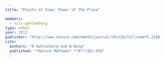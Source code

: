 ```yaml
---
title: "Points of View: Power of the Plane"

members:
  - nils-gehlenborg
type: other
year: 2012
publisher: "http://www.nature.com/nmeth/journal/v9/n10/full/nmeth.2186.html"
cite:
  authors: "N Gehlenborg and B Wong"
  published: "*Nature Methods* **9**(10):935"
---
```

